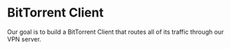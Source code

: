 # BitTorrent Client

Our goal is to build a BitTorrent Client that routes all of its traffic through our VPN server.